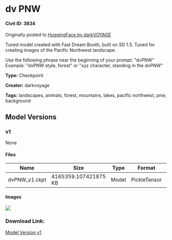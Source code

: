 # dv PNW

#### Civit ID: 3834

<p>Originally posted to <a target="_blank" rel="ugc" href="https://huggingface.co/darkVOYAGE/dvPNW">HuggingFace by darkVOYAGE</a></p><p>Tuned model created with Fast Dream Booth, built on SD 1.5. Tuned for creating images of the Pacific Northwest landscape.</p><p>Use the following phrase near the beginning of your prompt: "dvPNW" Example: "dvPNW style, forest" or "xyz character, standing in the dvPNW"</p><p></p>

**Type:** Checkpoint

**Creator:** darkvoyage

**Tags:** landscapes, animals, forest, mountains, lakes, pacific northwest, pnw, background

## Model Versions

### v1

None

#### Files

| Name | Size | Type | Format | Download Url | AutoV1 | AutoV2 | SHA256 | CRC32 | BLAKE3 |
| --- | --- | --- | --- | --- | --- | --- | --- | --- | --- |
| dvPNW_v1.ckpt | 4165359.107421875 KB | Model | PickleTensor | https://civitai.com/api/download/models/4250 | 38BBDC40 | 1483D165F0 | 1483D165F0E6959644602ABB6706636A631D409934E35BA8093326601FE41E2D | 7F9C5D2B | 1FE2D177F111A3205E507D0AF124CF901409704825B0179342B50822DE449D70 |

#### Images

<p><img src="https://image.civitai.com/xG1nkqKTMzGDvpLrqFT7WA/f421394b-5241-459c-0ccb-7f340a46d500/width=450/27797.jpeg" /></p>

### Download Link:

[Model Version v1](https://civitai.com/api/download/models/4250)


